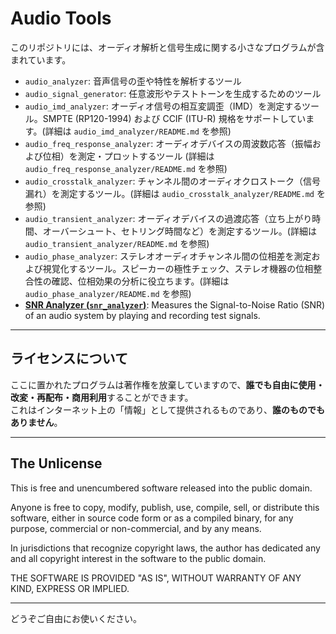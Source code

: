 # Audio Tools

このリポジトリには、オーディオ解析と信号生成に関する小さなプログラムが含まれています。

- `audio_analyzer`: 音声信号の歪や特性を解析するツール
- `audio_signal_generator`: 任意波形やテストトーンを生成するためのツール
- `audio_imd_analyzer`: オーディオ信号の相互変調歪（IMD）を測定するツール。SMPTE (RP120-1994) および CCIF (ITU-R) 規格をサポートしています。(詳細は `audio_imd_analyzer/README.md` を参照)
- `audio_freq_response_analyzer`: オーディオデバイスの周波数応答（振幅および位相）を測定・プロットするツール (詳細は `audio_freq_response_analyzer/README.md` を参照)
- `audio_crosstalk_analyzer`: チャンネル間のオーディオクロストーク（信号漏れ）を測定するツール。(詳細は `audio_crosstalk_analyzer/README.md` を参照)
- `audio_transient_analyzer`: オーディオデバイスの過渡応答（立ち上がり時間、オーバーシュート、セトリング時間など）を測定するツール。(詳細は `audio_transient_analyzer/README.md` を参照)
- `audio_phase_analyzer`: ステレオオーディオチャンネル間の位相差を測定および視覚化するツール。スピーカーの極性チェック、ステレオ機器の位相整合性の確認、位相効果の分析に役立ちます。(詳細は `audio_phase_analyzer/README.md` を参照)
- **[SNR Analyzer (`snr_analyzer`)](./snr_analyzer/README.md)**: Measures the Signal-to-Noise Ratio (SNR) of an audio system by playing and recording test signals.

---

## ライセンスについて

ここに置かれたプログラムは著作権を放棄していますので、**誰でも自由に使用・改変・再配布・商用利用**することができます。  
これはインターネット上の「情報」として提供されるものであり、**誰のものでもありません**。

---

## The Unlicense

This is free and unencumbered software released into the public domain.

Anyone is free to copy, modify, publish, use, compile, sell, or distribute this software, either in source code form or as a compiled binary, for any purpose, commercial or non-commercial, and by any means.

In jurisdictions that recognize copyright laws, the author has dedicated any and all copyright interest in the software to the public domain.

THE SOFTWARE IS PROVIDED "AS IS", WITHOUT WARRANTY OF ANY KIND, EXPRESS OR IMPLIED.

---

どうぞご自由にお使いください。